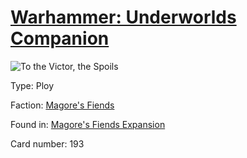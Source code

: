# [Warhammer: Underworlds Companion](https://guidokessels.github.io/wh-underworlds)

  

![To the Victor, the Spoils](https://warhammerunderworlds.com/wp-content/uploads/sites/6/2018/03/193_ENG.png)



Type: Ploy

Faction: [Magore's Fiends](https://guidokessels.github.io/wh-underworlds/factions/magores-fiends.md)

Found in: [Magore's Fiends Expansion](https://guidokessels.github.io/wh-underworlds/locations/magores-fiends-expansion.md)

Card number: 193
